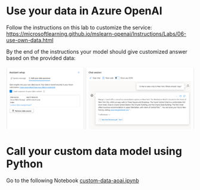 # Use your data in Azure OpenAI

Follow the instructions on this lab to customize the service: https://microsoftlearning.github.io/mslearn-openai/Instructions/Labs/06-use-own-data.html

By the end of the instructions your model should give customized answer based on the provided data:

![Cusotmized reply](custom-aoai-reply.png)

# Call your custom data model using Python
 
 Go to the following Notebook [custom-data-aoai.ipynb](custom-data-aoai.ipynb)